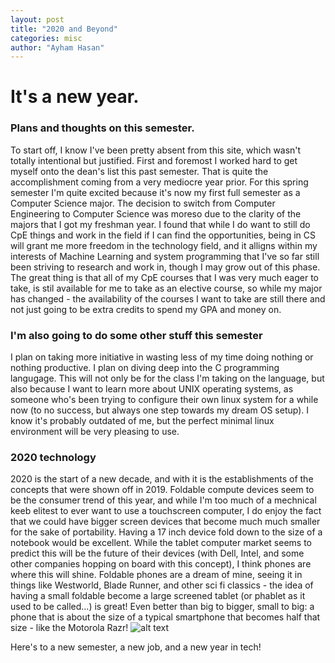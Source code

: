 ```yaml
---
layout: post
title: "2020 and Beyond"
categories: misc
author: "Ayham Hasan"
---
```

# It's a new year.
### Plans and thoughts on this semester.
  To start off, I know I've been pretty absent from this site, which wasn't totally intentional but justified. First and foremost I worked hard to get myself onto the dean's list this past semester. That is quite the accomplishment coming from a very mediocre year prior. For this spring semester I'm quite excited because it's now my first full semester as a Computer Science major. The decision to switch from Computer Engineering to Computer Science was moreso due to the clarity of the majors that I got my freshman year. I found that while I do want to still do CpE things and work in the field if I can find the opportunities, being in CS will grant me more freedom in the technology field, and it alligns within my interests of Machine Learning and system programming that I've so far still been striving to research and work in, though I may grow out of this phase. The great thing is that all of my CpE courses that I was very much eager to take, is stil available for me to take as an elective course, so while my major has changed - the availability of the courses I want to take are still there and not just going to be extra credits to spend my GPA and money on.
  
### I'm also going to do some other stuff this semester
  I plan on taking more initiative in wasting less of my time doing nothing or nothing productive. I plan on diving deep into the C programming langugage. This will not only be for the class I'm taking on the language, but also because I want to learn more about UNIX operating systems, as someone who's been trying to configure their own linux system for a while now (to no success, but always one step towards my dream OS setup). I know it's probably outdated of me, but the perfect minimal linux environment will be very pleasing to use.
  
### 2020 technology
  2020 is the start of a new decade, and with it is the establishments of the concepts that were shown off in 2019. Foldable compute devices seem to be the consumer trend of this year, and while I'm too much of a mechnical keeb elitest to ever want to use a touchscreen computer, I do enjoy the fact that we could have bigger screen devices that become much much smaller for the sake of portability. Having a 17 inch device fold down to the size of a notebook would be excellent. While the tablet computer market seems to predict this will be the future of their devices (with Dell, Intel, and some other companies hopping on board with this concept), I think phones are where this will shine. Foldable phones are a dream of mine, seeing it in things like Westworld, Blade Runner, and other sci fi classics - the idea of having a small foldable become a large screened tablet (or phablet as it used to be called...) is great! Even better than big to bigger, small to big: a phone that is about the size of a typical smartphone that becomes half that size - like the Motorola Razr!
![alt text](https://www.motorola.com/sites/default/files/styles/12_cols_desktop_1x/public/library/mea/products/motorola-razr/pdp/full-bleed/razr-pdp-fullbleedhalf-phoneintro-d.jpg?itok=EuhPON8c&timestamp=1578473897 "Hello Moto")

Here's to a new semester, a new job, and a new year in tech!

